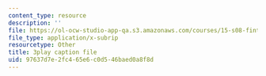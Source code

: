 ```yaml
---
content_type: resource
description: ''
file: https://ol-ocw-studio-app-qa.s3.amazonaws.com/courses/15-s08-fintech-shaping-the-financial-world-spring-2020/97637d7e2fc465e6c0d546baed0a8f8d_90JWoR9MfYU.srt
file_type: application/x-subrip
resourcetype: Other
title: 3play caption file
uid: 97637d7e-2fc4-65e6-c0d5-46baed0a8f8d
---
```


